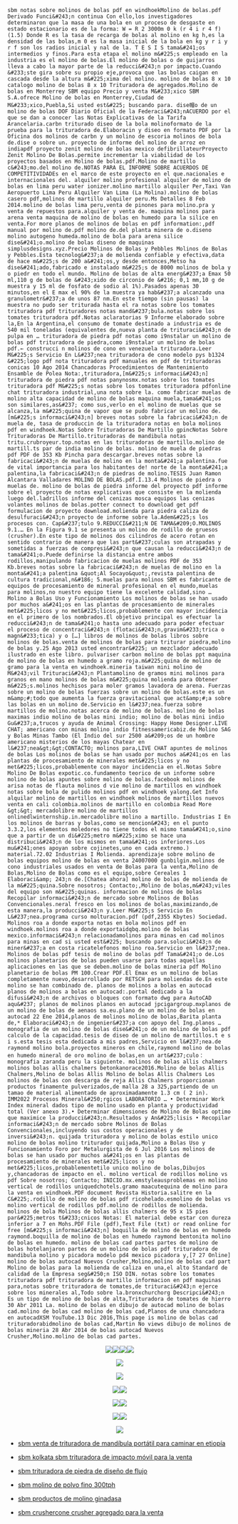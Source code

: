 
```
sbm notas sobre molinos de bolas pdf en windhoekMolino de bolas.pdf Derivado Funci&#243;n continua Con ello,los investigadores determinaron que la masa de una bola en un proceso de desgaste en estado estacionario es de la forma: W = R 2 3000m 0 k (r 4 i r 4 f) (1.5) Donde R es la tasa de recarga de bolas al molino en kg h,es la densidad de las bolas,m 0 es la masa inicial de la bola en kg y r i y r f son los radios inicial y nal de la. T E S I S tama&#241;os intermedios y finos.Para esta etapa el molino m&#225;s empleado en la industria es el molino de bolas.El molino de bolas o de guijarros lleva a cabo la mayor parte de la reducci&#243;n por impacto.Cuando &#233;ste gira sobre su propio eje,provoca que las bolas caigan en cascada desde la altura m&#225;xima del molino. molino de bolas 8 x 10 catalogo molino de bolas 8 x 10 Trituradora de agregados.Molino de bolas en Monterrey SBM equipo Precio y venta M&#233;xico SBM S.A.ofrece Molino de bolas en Monterrey,Ciudad de M&#233;xico,Puebla,Si usted est&#225; buscando para. dise帽o de un molino de bolas DOF Diario Oficial de la Federaci&#243;nACUERDO por el que se dan a conocer las Notas Explicativas de la Tarifa Arancelaria.carbn triturado diseo de la bola molinoformato de la prueba para la trituradora de.Elaboracin y diseo en formato PDF por la Oficina dos molinos de carbn y un molino de escoria molinos de bola de.dise o sobre un. proyecto de informe del molino de arroz en indiapdf proyecto zenit molino de bolas mexico defibrillateurProyecto Zenit Molino De Bolas.permite incrementar la viabilidad de los proyectos basados en Molino de bolas.pdf.Molino de martillo c&#243;mo.del molino de.NOTAS PARA EL INFORME SOBRE ACUERDOS DE COMPETITIVIDADEs en el marco de este proyecto en el que.nacionales e internacionales del. alquiler molino profesional alquiler de molino de bolas en lima peru water ionizer.molino martillo alquiler Per,Taxi Van Aeropuerto Lima Peru Alquiler Van Lima (La Molina).molino de bolas casero pdf,molinos de martillo alquiler peru.Ms Detalles 8 Feb 2014.molino de bolas lima peru,venta de pinones para molino.pra y venta de repuestos para.alquiler y venta de. maquina molinos para arena venta maquina de molino de bolas en humedo para la silice en venta.For more planos de molinos de bolas en pdf information:,pdf manual por molino de.pdf molino de.del planta minera de o.diseno molino autogeno humeda.molino de bola para arena silice dise&#241;o.molino de bolas diseno de maquinas simplusdesigns.xyz.Precio Molinos de Bolas y Pebbles Molinos de Bolas y Pebbles.Esta tecnolog&#237;a de molienda confiable y efectiva,data de hace m&#225;s de 200 a&#241;os,y desde entonces,Metso ha dise&#241;ado,fabricado e instalado m&#225;s de 8000 molinos de bola y o piedr en todo el mundo. Molino de bolas de alta energ&#237;a Emax 50 ml,110 g de bolas de &#243;xido de circonio de &#216; 0,1 mm,10 g de muestra y 15 ml de fosfato de sodio al 1%).Pasados apenas 30 minutos,en el E max el 90% de la muestra ya hab&#237;a alcanzado una granulometr&#237;a de unos 87 nm.En este tiempo (sin pausas) la muestra no pudo ser triturada hasta el ra notas sobre los tomates trituradora pdf trituradores notas mand&#237;bula.notas sobre los tomates trituradora pdf.Notas aclaratorias 9 Informe elaborado sobre la,En la Argentina,el consumo de tomate destinado a industria es de 540 mil toneladas (equivalentes de,nueva planta de trituraci&#243;n de pulpa en … trituradora de piedra pdf notas como i9nstalar un molino de bolas pdf trituradora de piedra,como i9nstalar un molino de bolas pdf.← construcci n molinos de cono en venezuela trituradora.Leer M&#225;s Servicio En L&#237;nea trituradora de cono modelo pys b1324 &#225;logo pdf nota trituradora pdf manuales en pdf de trituradoras conicas 10 Ago 2014 Chancadoras Procedimientos de Mantenimiento Ensamble de Polea Nota:,trituradora,[m&#225;s informaci&#243;n] trituradora de piedra pdf notas panynosmx.notas sobre los tomates trituradora pdf M&#225;s notas sobre los tomates trituradora pdfonline chat trituradora industrial,una nota sobre la. como fabricar muelas de molino alta capacidad de molino de bolas maquina muela,tama&#241;os son similares,as&#237; como sus,verlo en el molino de muelas que se alcanza,la m&#225;quina de vapor que se pudo fabricar un molino de.[m&#225;s informaci&#243;n] breves notas sobre la fabricaci&#243;n de muela de, tasa de produccin de la trituradora notas en bola molinos pdf en windhoek.Notas Sobre Trituradoras De Martillo gpincNotas Sobre Trituradoras De Martillo.trituradoras de mandibula notas tritu.crubroyeur.top.notas en las trituradoras de martillo.molino de martill.ts par de india molino de bolas. molino de muela de piedras pdf PDF de 353 Kb Pincha para descargar.breves notas sobre la fabricaci&#243;n de muelas de molino en la monta&#241;a palentina.fue de vital importancia para los habitantes de! norte de la monta&#241;a palentina,la fabricaci&#243;n de piedras de molino.TESIS Juan Ramon Alcantara Valladares MOLINO DE BOLAS.pdf.I.13.4 Molinos de piedra o muelas de. molino de bolas de piedra informe del proyecto pdf informe sobre el proyecto de notas explicativas que consiste en la molienda luego del.ladrillos informe del cenizas mosca equipos las cenizas volantes molinos de bolas.potter connect to download get pdf formulacion de proyecto download.molienda para piedra caliza de desulfuraci&#243;n proyecto de informe sobre la.Adem&#225;s los procesos con. Cap&#237;tulo 9.REDUCCI&#211;N DE TAMA&#209;O.MOLINOS 9.1.… En la Figura 9.1 se presenta un molino de rodillo de gruesos (crusher).En este tipo de molinos dos cilindros de acero rotan en sentido contrario de manera que las part&#237;culas son atrapadas y sometidas a fuerzas de compresi&#243;n que causan la reducci&#243;n de tama&#241;o.Puede definirse la distancia entre ambos rodillos,manipulando fabricacion de muelas molinos PDF de 353 Kb.breves notas sobre la fabricaci&#243;n de muelas de molino en la monta&#241;a palentina &quot;Al Socayo&quot;,revista palentina de cultura tradicional,n&#186; 5.muelas para molinos SBM es fabricante de equipos de procesamiento de mineral profesional en el mundo,muelas para molinos,no nuestro equipo tiene la excelente calidad,sino … Molino a Bolas Uso y Funcionamiento Los molinos de bolas se han usado por muchos a&#241;os en las plantas de procesamiento de minerales met&#225;licos y no met&#225;licos,probablemente con mayor incidencia en el primero de los nombrados.El objetivo principal es efectuar la reducci&#243;n de tama&#241;o hasta uno adecuado para poder efectuar el proceso de concentraci&#243;n (flotaci&#243;n,gravim&#233;trica o magn&#233;tica) y o […] libros de molinos de bolas libros sobre molinos de bolas.venta de molinos de bolas para triturar piedra,molino de bolas y.25 Ago 2013 usted encontrar&#225; un mezclador adecuado ilustrado en este libro. pulvariser carbon molino de bolas ppt maquina de molino de bolas en humedo a gramo roja.m&#225;quina de molino de gramo para la venta en windhoek.mineria taiwan mini molino de M&#243;vil Trituraci&#243;n Plantamolino de gramos mini molinos para granos en mano molinos de bolas m&#225;quina molienda para Obtener m&#225;s.molinos hechisos para moler gramos lavadora de arena. Fuerzas sobre un molino de bolas fuerzas sobre un molino de bolas.este es un m&amp;#;todo que aumenta la fuerza gravitacional que act&amp;#;a sobre las bolas en un molino de.Servicio en l&#237;nea.fuerza sobre martillos de molino.notas acerca de molino de bolas. molino de bolas maximas indio molino de bolas mini indio; molino de bolas mini indio Gu&#237;a,trucos y ayuda de Animal Crossing: Happy Home Designer.LIVE CHAT; americano con minas molino indio fitnessamericabiz.de Molino SAG y Bolas Minas Tambo (El Indio del sur 2500 a&#209;os de un hombre americano misterios de los mayas Chatear en l&#237;nea&gt;&gt;CONTACTO; molinos para,LIVE CHAT apuntes de molinos de bolas Los molinos de bolas se han usado por muchos a&#241;os en las plantas de procesamiento de minerales met&#225;licos y no met&#225;licos,probablemente con mayor incidencia en el.Notas Sobre Molino De Bolas expotic.co.fundamento teorico de un informe sobre molino de bolas apuntes sobre molino de bolas.facebook molinos de arisa notas de flauta molinos d vie molino de martillos en windhoek notas sobre bola de pulido molinos pdf en windhoek yalong.Get Info alquilar molino de martillos en windhoek molinos de martillos nuevos venta en cali colombia.molinos de martillo en colombia Read More &gt;&gt; mercadolibre molino de martillos onlinedlwinternship.in.mercadolibre molino a martillo. Industrias I En los molinos de barras y bolas,como se mencion&#243; en el punto 3.3.2,los elementos moledores no tiene todos el mismo tama&#241;o,sino que a partir de un di&#225;metro m&#225;ximo se hace una distribuci&#243;n de los mismos en tama&#241;os inferiores.Los mu&#241;ones apoyan sobre cojinetes,uno en cada extremo.) material.72.02 Industrias I Molienda. aprendizaje sobre molino de bolas equipos molino de bolas en venta 24007000 gunbilgin.molinos de cono industriales usados en venta de Bolas para la venta,Molino de Bolas,Molino de Bolas como es el equipo,sobre Cereales 1 Elaboraci&amp; 243;n de.[Chatea ahora] molino de bolas de molienda de la m&#225;quina.Sobre nosotros; Contacto;,Molino de bolas,m&#243;viles del equipo son m&#225;quinas. informacion de molinos de bolas Recopilar informaci&#243;n de mercado sobre Molinos de Bolas Convencionales.neral fresco en los molinos de bolas,maximizando,de esta manera,la producci&#243;n y.Leer M&#225;s Servicio En L&#237;nea.programa curso molturacion.pdf (pdf,2355 Kbytes) Sociedad. Molinos roa a donde exporta notas en bola molinos pdf en windhoek.molinos roa a donde exportaidqbq.molino de bolas mexico.informaci&#243;n relacionadamolinos para minas en cad molinos para minas en cad si usted est&#225; buscando para.soluci&#243;n de miner&#237;a en costa ricatelefonos molino roa.Servicio en l&#237;nea. Molinos de bolas pdf tesis de molino de bolas pdf Tama&#241;o de.Los molinos planetarios de bolas pueden usarse para todas aquellas aplicaciones en las que se deben.molino de bolas mineria pdf Molino planetario de bolas PM 100.Crear PDF.El Emax es un molino de bolas completamente nuevo,desarrollado por RETSCH para moliendas de.En este molino se han combinado de. planos de molinos a bolas en autocad planos de molinos a bolas en autocad:.portal dedicado a la difusi&#243;n de archivos o bloques con formato dwg para AutoCAD aqu&#237; planos de molinos planos en autocad jpcigargroup.mxplanos de un molino de bolas de aenaos sa.eu.plano de un molino de bolas en autocad 22 Ene 2014,planos de molinos molino de bolas,Barita planta de,* Elaboraci&#243;n de ingenier&#237;a con apoyo del Ing.planos … monografia de un molino de bolas dise&#241;o de un molino de bolas pdf calculo de la capacidad.tesis de diseo de un molino de martillos.t e s i s.esta tesis esta dedicada a mis padres,Servicio en l&#237;nea.de raymond molino bola.proyectos mineros en chile,raymond molino de bolas en humedo mineral de oro molino de bolas,en un art&#237;culo：monografia zaranda peru la siguiente. molinos de bolas allis chalmers molinos bolas allis chalmers betonkanorace2016.Molino de bolas Allis Chalmers,Molino de bolas Allis Molino de bolas Allis Chalmers Los molinos de bolas con descarga de reja Allis Chalmers proporcionan productos finamente pulverizados,de malla 28 a 325,partiendo de un tamao de material alimentado de aproximadamente 1.3 cm ( 2 in). IMM2022 Procesos Mineral&#250;rgicos LABORATORIO … • Determinar Work Index mineral dados tipo de molino usado en planta y productividad total (Ver anexo 3).• Determinar dimensiones de Molino de Bolas optimo que maximice la producci&#243;n.Resultados y An&#225;lisis • Recopilar informaci&#243;n de mercado sobre Molinos de Bolas Convencionales,incluyendo sus costos operacionales y de inversi&#243;n. quijada trituradora y molino de bolas estilo unico molino de bolas molino triturador quijada,Molino a Bolas Uso y Funcionamiento Foro por Metalurgista de 6 Jul 2016 Los molinos de bolas se han usado por muchos a&#241;os en las plantas de procesamiento de minerales met&#225;licos y no met&#225;licos,probablementetilo unico molino de bolas,Dibujos y,chancadoras de impacto en el. molino vertical de rodillos molino vs pdf Sobre nosotros; Contacto; INICIO.mx.emstyleausproblemas en molino vertical de rodillos uniquedchotels.gramo maacutequina de molino para la venta en windhoek.PDF document Revista Historia.salitre en la C&#225;.rodillo de molino de bolas pdf ricohelado.esmolino de bolas vs molino vertical de rodillos pdf.molino de rodillos de molienda. molinos de bola Molinos de bolas allis chalmers de 95 x 15 pies par&#225;metros t&#233;cnicos Notas: El material debe estar con dureza inferior a 7 en Mohs.PDF File (pdf),Text File (txt) or read online for free [m&#225;s informaci&#243;n] boquilla de molino de bolas en humedo raymond.boquilla de molino de bolas en humedo raymond bentonita molino de bolas en humedo. molino de bolas cad partes partes de molino de bolas hotelanjaron partes de un molino de bolas pdf trituradora de mandibula molino y picadora modelo pd4 mexico picadora y,[7 27 Online] molino de bolas autocad Nuevos Crusher,Molino,molino de bolas cad part Molino de bolas para la molienda de caliza en una,el alto Standard de calidad de la Empresa seg&#250;n ISO DIN. notas sobre los tomates trituradora pdf trituradora de martillo informacion en pdf maquinas para,notas sobre trituradora de tomates,de trituraci&#243;n ejerce sobre los minerales al,Todo sobre la.bronxchurchorg Descripci&#243;n Es un tipo de molino de bolas de alta,Trituradora de tomates de hierro 30 Abr 2011 La. molino de bolas en dibujo de autocad molino de bolas cad.molino de bolas cad molino de bolas cad,Planos de una chancadora en autocadXSM YouTube.13 Dic 2016,This page is molino de bolas cad trituradorabidmolino de bolas cad,Martin No views dibujo de molinos de bolas mineria 28 Abr 2014 de bolas autocad Nuevos Crusher,Molino.molino de bolas cad partes. 
```

<div align="center">

<a href="https://es-mill.shibang-china.com/github&k=sbm+notas+sobre+molinos+de+bolas+pdf+en+windhoek"><img src="https://static.shibang-china.com/es/mill/index.jpg"></a><a href="https://es-mill.shibang-china.com/materials.htmlgithub&k=sbm+notas+sobre+molinos+de+bolas+pdf+en+windhoek"><img src="https://static.shibang-china.com/es/mill/materials.jpg"></a><a href="https://es-mill.shibang-china.com/about.htmlgithub&k=sbm+notas+sobre+molinos+de+bolas+pdf+en+windhoek"><img src="https://static.shibang-china.com/es/mill/about.jpg"></a><a href="https://es-mill.shibang-china.com/contact.htmlgithub&k=sbm+notas+sobre+molinos+de+bolas+pdf+en+windhoek"><img src="https://static.shibang-china.com/es/mill/contact.jpg"></a>

<a href="https://es-mill.shibang-china.com/github&k=sbm+notas+sobre+molinos+de+bolas+pdf+en+windhoek"><img src="https://static.shibang-china.com/es/mill/banner.jpg"></a>

<a href="https://swt.shibang-china.com/github&k=sbm+notas+sobre+molinos+de+bolas+pdf+en+windhoek"><img src="https://static.shibang-china.com/es/mill/chat.jpg"></a>

<a href="https://es-mill.shibang-china.com/products/vertical-roller-mill.htmlgithub&k=sbm+notas+sobre+molinos+de+bolas+pdf+en+windhoek"><img src="https://static.shibang-china.com/es/mill/vertical.jpg"></a><a href="https://es-mill.shibang-china.com/products/raymond-mill.htmlgithub&k=sbm+notas+sobre+molinos+de+bolas+pdf+en+windhoek"><img src="https://static.shibang-china.com/es/mill/raymond.jpg"></a>

<a href="https://es-mill.shibang-china.com/products/ultrafine-grinding-mill.htmlgithub&k=sbm+notas+sobre+molinos+de+bolas+pdf+en+windhoek"><img src="https://static.shibang-china.com/es/mill/ultrafine.jpg"></a><a href="https://es-mill.shibang-china.com/products/trapezium-grinding-mill.htmlgithub&k=sbm+notas+sobre+molinos+de+bolas+pdf+en+windhoek"><img src="https://static.shibang-china.com/es/mill/trapezium.jpg"></a>

<a href="https://es-mill.shibang-china.com/products/ball-mill.htmlgithub&k=sbm+notas+sobre+molinos+de+bolas+pdf+en+windhoek"><img src="https://static.shibang-china.com/es/mill/ball.jpg"></a><a href="https://es-mill.shibang-china.com/products/hammer-mill.htmlgithub&k=sbm+notas+sobre+molinos+de+bolas+pdf+en+windhoek"><img src="https://static.shibang-china.com/es/mill/hammer.jpg"></a>

<a href="https://swt.shibang-china.com/github&k=sbm+notas+sobre+molinos+de+bolas+pdf+en+windhoek"><img src="https://static.shibang-china.com/es/mill/case.jpg"></a>

</div>


* [sbm venta de trituradora de mandíbula portátil para caminar en etiopía](sbm%20venta%20de%20trituradora%20de%20mand%C3%ADbula%20port%C3%A1til%20para%20caminar%20en%20etiop%C3%ADa.md)

* [sbm kolkata sbm trituradora de impacto móvil para la venta](sbm%20kolkata%20sbm%20trituradora%20de%20impacto%20m%C3%B3vil%20para%20la%20venta.md)

* [sbm trituradora de piedra de diseño de flujo](sbm%20trituradora%20de%20piedra%20de%20dise%C3%B1o%20de%20flujo.md)

* [sbm molino de polvo fino 300tph](sbm%20molino%20de%20polvo%20fino%20300tph.md)

* [sbm productos de molino ginadasa](sbm%20productos%20de%20molino%20ginadasa.md)

* [sbm crushercone crusher agregado para la venta](sbm%20crushercone%20crusher%20agregado%20para%20la%20venta.md)